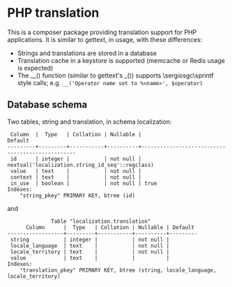 # PHP translation

This is a composer package providing translation support for PHP applications. It is similar to gettext, in usage, with these differences: 
* Strings and translations are stored in a database
* Translation cache in a keystore is supported (memcache or Redis usage is expected)
* The __() function (similar to gettext's \_()) supports \sergiosgc\sprintf style calls; e.g. `__('Operator name set to %<name>', $operator)`

## Database schema

Two tables, string and translation, in schema localization:

     Column  |  Type   | Collation | Nullable |                     Default                     
    ---------+---------+-----------+----------+-------------------------------------------------
     id      | integer |           | not null | nextval('localization.string_id_seq'::regclass)
     value   | text    |           | not null | 
     context | text    |           | not null | 
     in_use  | boolean |           | not null | true
    Indexes:
        "string_pkey" PRIMARY KEY, btree (id)

and

                  Table "localization.translation"
          Column      |  Type   | Collation | Nullable | Default 
    ------------------+---------+-----------+----------+---------
     string           | integer |           | not null | 
     locale_language  | text    |           | not null | 
     locale_territory | text    |           | not null | 
     value            | text    |           |          | 
    Indexes:
        "translation_pkey" PRIMARY KEY, btree (string, locale_language, locale_territory)
